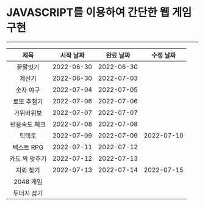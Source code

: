 # JAVASCRIPT를 이용하여 간단한 웹 게임 구현
---
|제목|시작 날짜|완료 날짜|수정 날짜|
|:---:|:---:|:---:|:---:|
|끝말잇기|2022-06-30|2022-06-30||
|계산기|2022-06-30|2022-07-03||
|숫자 야구|2022-07-04|2022-07-05||
|로또 추첨기|2022-07-06|2022-07-06||
|가위바위보|2022-07-07|2022-07-07||
|반응속도 체크|2022-07-08|2022-07-08||
|틱택토|2022-07-09|2022-07-09|2022-07-10|
|텍스트 RPG|2022-07-11|2022-07-12||
|카드 짝 맞추기|2022-07-12|2022-07-13||
|지뢰 찾기|2022-07-13|2022-07-14|2022-07-15|
|2048 게임|||
|두더지 잡기|||
